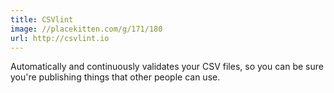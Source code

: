 ```yaml
---
title: CSVlint
image: //placekitten.com/g/171/180
url: http://csvlint.io
---
```

Automatically and continuously validates your CSV files, so you can be sure you're publishing things that other people can use.
